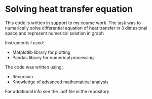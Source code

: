 # Solving heat transfer equation
This code is written in support to my course work. The task was to numerically solve differential equation of heat transfer in 3 dimesional space and represent numerical solution in graph

Instruments I used:
- Matplotlib library for plotting
- Pandas library for numerical processing

The code was written using:
- Recursion
- Knowledge of advanced mathematical analysis

For additional info see the .pdf file in the repository
